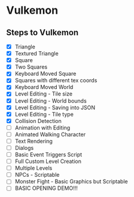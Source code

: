 # Vulkemon

## Steps to Vulkemon

- [x] Triangle
- [x] Textured Triangle
- [x] Square
- [x] Two Squares
- [x] Keyboard Moved Square
- [x] Squares with different tex coords
- [x] Keyboard Moved World
- [x] Level Editing - Tile size
- [x] Level Editing - World bounds
- [x] Level Editing - Saving into JSON
- [x] Level Editing - Tile type
- [x] Collision Detection
- [ ] Animation with Editing
- [ ] Animated Walking Character
- [ ] Text Rendering
- [ ] Dialogs
- [ ] Basic Event Triggers Script
- [ ] Full Custom Level Creation
- [ ] Multiple Levels
- [ ] NPCs - Scriptable
- [ ] Monster Fight - Basic Graphics but Scriptable
- [ ] BASIC OPENING DEMO!!!
